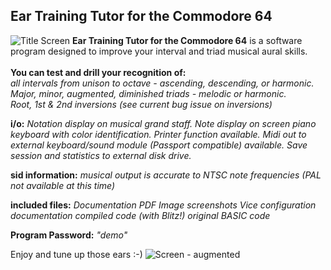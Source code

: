 ## Ear Training Tutor for the Commodore 64
![Title Screen](https://github.com/SX64man/Ear-Training-Tutor-for-the-Commodore-64/assets/144634808/21f94e6c-a31b-4374-b4e1-c59f0d5efbf8)
**Ear Training Tutor for the Commodore 64** is a software program designed to improve your interval and triad musical aural skills.   
<br>**You can test and drill your recognition of:**  
*all intervals from unison to octave - ascending, descending, or harmonic.*  
*Major, minor, augmented, diminished triads - melodic or harmonic.*  
*Root, 1st & 2nd inversions (see current bug issue on inversions)*  

**i/o:**
*Notation display on musical grand staff.* 
*Note display on screen piano keyboard with color identification.* 
*Printer function available.* 
*Midi out to external keyboard/sound module (Passport compatible) available.* 
*Save session and statistics to external disk drive.* 

**sid information:**
*musical output is accurate to NTSC note frequencies (PAL not available at this time)* 

**included files:**
*Documentation PDF* 
*Image screenshots* 
*Vice configuration documentation* 
*compiled code (with Blitz!)* 
*original BASIC code* 

**Program Password:** *"demo"*

Enjoy and tune up those ears :-)
![Screen - augmented](https://github.com/SX64man/Ear-Training-Tutor-for-the-Commodore-64/assets/144634808/ca06f839-98e9-4300-acb9-ac94522e2d62)


